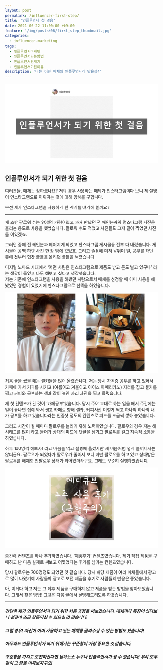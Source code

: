 ```yaml
---
layout: post
permalink: /influencer-first-step/
title: '인플루언서 첫 걸음'
date: 2021-06-22 11:00:00 +09:00
feature: '/img/posts/06/first_step_thumbnail.jpg'
categories:
  - influencer-marketing
tags:
  - 인플루언서마케팅
  - 인플루언서되는방법
  - 인플루언서된계기
  - 인플루언서가된이유
description: '나는 어떤 매체의 인플루언서가 맞을까?'
---
```


![인플루언서첫걸음](/img/posts/06/first_step_start.jpg)

## 인플루언서가 되기 위한 첫 걸음

여러분들, 매체는 정하셨나요? 저의 경우 사용하는 매체가 인스타그램이다 보니 제 설명이 인스타그램으로 이뤄지는 것에 대해 양해를 구합니다.

우선 제가 인스타그램을 사용하게 된 계기를 얘기해 볼까요?

***

제 초반 팔로워 수는 300명 가량이였고 과거 만났던 전 애인분과의 럽스타그램 사진을 올리는 용도로 사용을 했었습니다. 팔로워 수도 적었고 사진들도 그저 같이 찍었던 사진들 이였겠죠.

그러던 중에 전 애인분과 헤어지게 되었고 인스타그램 게시물을 전부 다 내렸습니다. 게시물이 공백 하얀 사진 한 장 밖에 없었죠. 그리고 슬픔에 미쳐 날뛰며 일, 공부를 하던 중에 전부터 협찬 글들을 올리던 글들을 보았습니다.

디지털 노마드 시대에서 ‘어떤 사람은 인스타그램으로 제품도 받고 돈도 벌고 있구나’ 라는 생각이 들었고 나도 해보고 싶다고 생각했습니다. <br> 저는 기존에 인스타그램을 사용을 해봤던 사람으로서 매체를 선정할 때 이미 사용을 해봤었던 경험이 있었기에 인스타그램으로 선택을 하였습니다.

![카페공부컨텐츠](/img/posts/06/first_step_selfie.jpg)

처음 글을 썼을 때는 셀카들을 많이 올렸습니다. 저는 당시 자격증 공부를 하고 있어서 카페에 가서 커피를 시키고 (여름이고 겨울이고 아이스 아메리카노) 자리를 잡고 셀카를 찍고 커피와 공부하는 책과 같이 놓인 자리 사진을 찍고 올렸습니다.

제 첫 컨텐츠가 된 것이 ‘카페공부’였습니다. 당시 주야 교대로 하는 일을 해서 주간에는 일이 끝나면 집에 와서 씻고 카페로 향해 셀카, 커피사진 이렇게 찍고 하나씩 하나씩 내가 공부를 하고 있습니다라는 인증샷 정도의 컨텐츠로 피드를 조금씩 쌓아 놓았습니다.

그리고 시간이 될 때마다 팔로우를 늘리기 위해 노력하였습니다. 팔로우의 경우 저는 해시태그를 많이 타고 들어가 상대의 피드에 댓글을 남기고 팔로우를 걸고 지속적 소통을 하였습니다.

하루 100명씩 해보자! 라고 마음을 먹고 실행에 옮겼지만 제 마음처럼 쉽게 늘어나지는 않더군요. 팔로우가 되었다가 팔로우가 줄어서 보니 저만 팔로우를 하고 있고 상대방은 팔로우를 해제한 언팔로우 상태가 되어있더라구요. 그래도 꾸준히 실행하였습니다.

![제품후기컨텐츠](/img/posts/06/first_step_content.jpg)

중간에 컨텐츠를 하나 추가하였습니다. ‘제품후기’ 컨텐츠였습니다. 제가 직접 제품을 구매하고 난 다음 실제로 써보고 어땠었다는 후기를 남기는 컨텐츠였습니다.

당시 팔로우는 700명정도 되었던 것 같습니다. 당시 해당 제품이 여러 매체들에서 광고로 많이 나왔기에 사람들이 광고로 보던 제품을 후기로 사람들의 반응은 좋았습니다.

아, 이거다 하고 저는 그 이후 제품을 구매하지 않고 제품을 받는 방법을 찾아보았습니다. 그래서 찾은 방법! 그것은 다음 글에서 설명해드리도록 하겠습니다.

***

##### 간단히 제가 인플루언서가 되기 위한 처음 과정을 써보았습니다. 매체마다 특징이 있다보니 선정이 조금 갈등되실 수 있으실 것 같습니다.


##### 그럴 경우! 자신이 이미 사용하고 있는 매체를 골라주실 수 있는 방법도 있습니다!


##### 아무래도 인플루언서가 되기 위해서는 꾸준함이 가장 중요한 것 같습니다.


##### 꾸준함을 가지고 도전하신다면 남녀노소 누구나 인플루언서가 될 수 있습니다! 우리 모두 같이 그 꿈을 이뤄보자구요!
